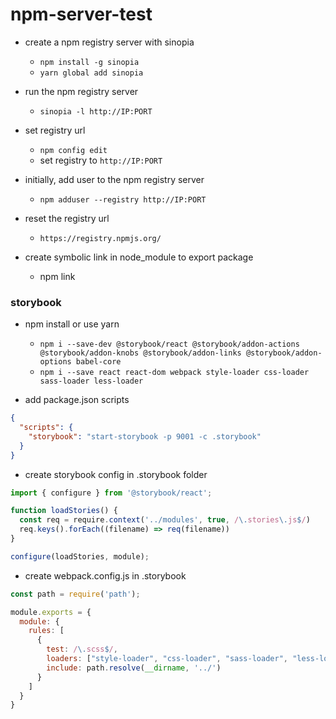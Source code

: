 # npm-server-test

- create a npm registry server with sinopia
    - ```npm install -g sinopia```
    - ```yarn global add sinopia```

- run the npm registry server
    - ```sinopia -l http://IP:PORT```

- set registry url
    - ```npm config edit```
    - set registry to ```http://IP:PORT```

- initially, add user to the npm registry server
    - ```npm adduser --registry http://IP:PORT```

- reset the registry url
    - ```https://registry.npmjs.org/```

- create symbolic link in node_module to export package
    - npm link

### storybook
- npm install or use yarn
    - ```npm i --save-dev @storybook/react @storybook/addon-actions @storybook/addon-knobs @storybook/addon-links @storybook/addon-options babel-core```
    - ```npm i --save react react-dom webpack style-loader css-loader sass-loader less-loader```

- add package.json scripts
```json
{
  "scripts": {
    "storybook": "start-storybook -p 9001 -c .storybook"
  }
}
```

- create storybook config in .storybook folder
```javascript
import { configure } from '@storybook/react';

function loadStories() {
  const req = require.context('../modules', true, /\.stories\.js$/)
  req.keys().forEach((filename) => req(filename))
}

configure(loadStories, module);
```

- create webpack.config.js in .storybook
```javascript
const path = require('path');

module.exports = {
  module: {
    rules: [
      {
        test: /\.scss$/,
        loaders: ["style-loader", "css-loader", "sass-loader", "less-loader"],
        include: path.resolve(__dirname, '../')
      }
    ]
  }
}
```